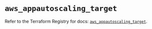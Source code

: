 # `aws_appautoscaling_target`

Refer to the Terraform Registry for docs: [`aws_appautoscaling_target`](https://registry.terraform.io/providers/hashicorp/aws/6.9.0/docs/resources/appautoscaling_target).
